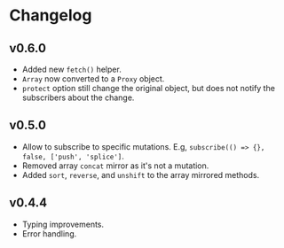 # Changelog

## v0.6.0

- Added new `fetch()` helper.
- `Array` now converted to a `Proxy` object.
- `protect` option still change the original object, but does not notify the subscribers about the change.

## v0.5.0

- Allow to subscribe to specific mutations. E.g, `subscribe(() => {}, false, ['push', 'splice']`.
- Removed array `concat` mirror as it's not a mutation.
- Added `sort`, `reverse`, and `unshift` to the array mirrored methods.

## v0.4.4

- Typing improvements.
- Error handling.
